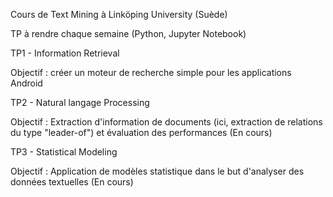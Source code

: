 Cours de Text Mining à Linköping University (Suède)

TP à rendre chaque semaine (Python, Jupyter Notebook)



TP1 - Information Retrieval

Objectif : créer un moteur de recherche simple pour les applications Android 


TP2 - Natural langage Processing

Objectif : Extraction d'information de documents (ici, extraction de relations du type "leader-of") et évaluation des performances
(En cours)


TP3 - Statistical Modeling

Objectif : Application de modèles statistique dans le but d'analyser des données textuelles
(En cours)
